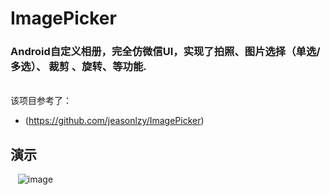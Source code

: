 # ImagePicker
### Android自定义相册，完全仿微信UI，实现了拍照、图片选择（单选/多选）、 裁剪 、旋转、等功能.
</br>该项目参考了：
* (https://github.com/jeasonlzy/ImagePicker)<br>
## 演示
    ![image](https://github.com/superBlossom/ImagePicker/raw/screenshot/)
